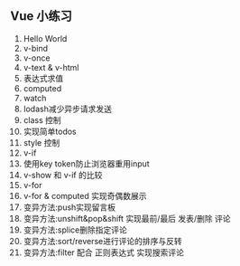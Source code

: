 ## Vue 小练习

1.  Hello World
2.  v-bind
3.  v-once
4.  v-text & v-html
5.  表达式求值
6.  computed
7.  watch
8.  lodash减少异步请求发送
9.  class 控制
10. 实现简单todos
11. style 控制
12. v-if
13. 使用key token防止浏览器重用input
14. v-show 和 v-if 的比较
15. v-for
16. v-for & computed 实现奇偶数展示
17. 变异方法:push实现留言板
18. 变异方法:unshift&pop&shift 实现最前/最后 发表/删除 评论
19. 变异方法:splice删除指定评论
20. 变异方法:sort/reverse进行评论的排序与反转
21. 变异方法:filter 配合 正则表达式 实现搜索评论